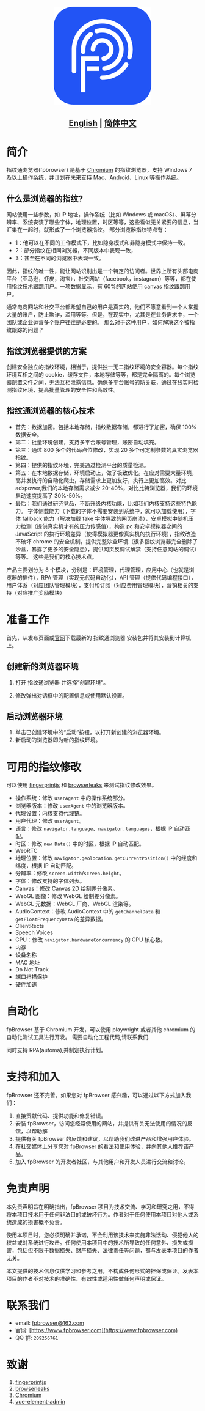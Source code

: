 <p align="center">
  <img src="assets/logo.png">
</p>

## <p align="center"><b><a href="README.md">English</a> | <a href="README_CN.md">简体中文</a></b></p>

# 简介

指纹通浏览器(fpbrowser) 是基于 [Chromium](https://dev.chromium.org) 的指纹浏览器，支持 Windows 7 及以上操作系统，并计划在未来支持 Mac、Android、Linux 等操作系统。

## 什么是浏览器的指纹?

网站使用一些参数，如 IP 地址，操作系统（比如 Windows 或 macOS）、屏幕分辨率、系统安装了哪些字体，地理位置，时区等等，这些看似无关紧要的信息，当汇集在一起时，就形成了一个浏览器指纹。
部分浏览器指纹特点有：

- 1：他可以在不同的工作模式下，比如隐身模式和非隐身模式中保持一致。
- 2：部分指纹在相同浏览器，不同版本中表现一致，
- 3：甚至在不同的浏览器中表现一致。

因此，指纹的唯一性，能让网站识别出是一个特定的访问者。世界上所有头部电商平台（亚马逊，虾皮，淘宝），社交网站（facebook，instagram）等等，都在使用指纹技术跟踪用户。一项数据显示，有 60%的网站使用 canvas 指纹跟踪用户。

通常电商网站和社交平台都希望自己的用户是真实的，他们不愿意看到一个人掌握大量的账户，防止欺诈，滥用等等。但是，在现实中，尤其是在业务需求中，一个团队或企业运营多个账户往往是必要的。
那么对于这种用户，如何解决这个被指纹跟踪的问题？

## 指纹浏览器提供的方案

创建安全独立的指纹环境，相当于，提供独一无二指纹环境的安全容器。每个指纹环境互相之间的 cookie，缓存文件，本地存储等等，都是完全隔离的。每个浏览器配置文件之间，无法互相泄露信息。确保多平台账号的防关联，通过在线实时检测指纹环境，提高批量管理的安全性和高效性。

## 指纹通浏览器的核心技术

- 首先：数据加密。包括本地存储，指纹数据存储，都进行了加密，确保 100%数据安全。
- 第二：批量环境创建，支持多平台账号管理，账密自动填充。
- 第三：通过 800 多个的代码点位修改，实现 20 多个可定制参数的真实浏览器指纹。
- 第四：提供的指纹环境，完美通过检测平台的质量检测。
- 第五：在本地数据存储，环境启动上，做了极致优化。在应对需要大量环境，高并发执行的自动化爬虫，存储需求上更加友好，执行上更加高效。对比 adspower,我们的本地存储需求减少 20-40%，对比比特浏览器，我们的环境启动速度提高了 30%-50%。
- 最后：我们通过研究竞品，不断升级内核功能，比如我们内核支持这些特色能力。 字体侧载能力（下载的字体不需要安装到系统中，就可以加载使用），字体 fallback 能力（解决加载 fake 字体导致的网页崩溃），安卓模拟中随机压力检测（提供真实机才有的压力传感值），构造 pc 和安卓模拟器之间的 JavaScript 的执行环境差异（使得模拟器更像真实机的执行环境），指纹改造不破坏 chrome 的安全机制，提供完整沙盒环境（很多指纹浏览器完全删除了沙盒，暴露了更多的安全隐患），提供网页反调试解禁（支持任意网站的调试）等等。
  这些是我们的核心技术点。

产品主要划分为 8 个模块，分别是：环境管理，代理管理，应用中心（也就是浏览器的插件），RPA 管理（实现无代码自动化），API 管理（提供代码编程接口），用户体系（对应团队管理模块），支付和订阅（对应费用管理模块），营销相关的支持（对应推广奖励模块）

# 准备工作

首先，从发布页面或[官网](https://www.fpbrowser.com/)下载最新的 指纹通浏览器 安装包并将其安装到计算机上。

## 创建新的浏览器环境

1. 打开 指纹通浏览器 并选择“创建环境”。

2. 修改弹出对话框中的配置信息或使用默认设置。

## 启动浏览器环境

1. 单击已创建环境中的“启动”按钮，以打开新创建的浏览器环境。
2. 新启动的浏览器即为新的指纹环境。

# 可用的指纹修改

可以使用 [fingerprintjs](https://fingerprintjs.github.io/fingerprintjs/) 和 [browserleaks](https://browserleaks.com/) 来测试指纹修改效果。

- 操作系统：修改 `userAgent` 中的操作系统部分。
- 浏览器版本：修改 `userAgent` 中的浏览器版本。
- 代理设置：内核支持代理链。
- 用户代理：修改 `userAgent`。
- 语言：修改 `navigator.language`、`navigator.languages`，根据 IP 自动匹配。
- 时区：修改 `new Date()` 中的时区，根据 IP 自动匹配。
- WebRTC
- 地理位置：修改 `navigator.geolocation.getCurrentPosition()` 中的经度和纬度，根据 IP 自动匹配。
- 分辨率：修改 `screen.width`/`screen.height`。
- 字体：修改支持的字体列表。
- Canvas：修改 Canvas 2D 绘制差分像素。
- WebGL 图像：修改 WebGL 绘制差分像素。
- WebGL 元数据：WebGL 厂商、WebGL 渲染等。
- AudioContext：修改 AudioContext 中的 `getChannelData` 和 `getFloatFrequencyData` 的差异数据。
- ClientRects
- Speech Voices
- CPU：修改 `navigator.hardwareConcurrency` 的 CPU 核心数。
- 内存
- 设备名称
- MAC 地址
- Do Not Track
- 端口扫描保护
- 硬件加速

# 自动化

fpBrowser 基于 Chromium 开发，可以使用 playwright 或者其他 chromium 的自动化测试工具进行开发。
需要自动化工程代码,请联系我们.

同时支持 RPA(automa),并制定执行计划。

# 支持和加入

fpBrowser 还不完善。如果您对 fpBrowser 感兴趣，可以通过以下方式加入我们：

1. 直接贡献代码、提供功能和修复错误。
2. 安装 fpBrowser，访问您经常使用的网站，并提供有关无法使用的情况的反馈，以帮助解
3. 提供有关 fpBrowser 的反馈和建议，以帮助我们改进产品和增强用户体验。
4. 在社交媒体上分享您对 fpBrowser 的看法和使用体验，并向其他人推荐该产品。
5. 加入 fpBrowser 的开发者社区，与其他用户和开发人员进行交流和讨论。

# 免责声明

本免责声明旨在明确指出，fpBrowser 项目为技术交流、学习和研究之用，不得将本项目技术用于任何非法目的或破坏行为。作者对于任何使用本项目对他人或系统造成的损害概不负责。

使用本项目时，您必须明确并承诺，不会利用该技术来实施非法活动、侵犯他人的权益或对系统进行攻击。任何使用本项目中的技术所导致的任何意外、损失或损害，包括但不限于数据损失、财产损失、法律责任等问题，都与发表本项目的作者无关。

本文提供的技术信息仅供学习和参考之用，不构成任何形式的担保或保证。发表本项目的作者不对技术的准确性、有效性或适用性做任何声明或保证。

# 联系我们

- email: [fpbrowser@163.com ](mailto:fpbrowser@163.com)
- 官网: [https://www.fpbrowser.com](https://www.fpbrowser.com)
- QQ 群: `209256761`

# 致谢

1. [fingerprintjs](https://fingerprintjs.github.io/fingerprintjs/)
2. [browserleaks](https://browserleaks.com/)
3. [Chromium](https://dev.chromium.org)
4. [vue-element-admin](https://github.com/PanJiaChen/vue-element-admin)
